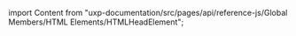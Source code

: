 
import Content from "uxp-documentation/src/pages/api/reference-js/Global Members/HTML Elements/HTMLHeadElement";

<Content query="product=photoshop"/>
